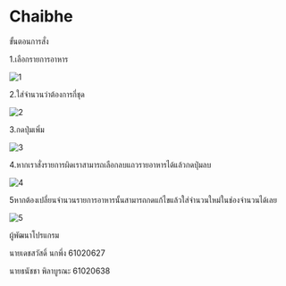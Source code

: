 # Chaibhe
ขั้นตอนการสั่ง

1.เลือกรายการอาหาร

![1](https://user-images.githubusercontent.com/48233958/68531672-72b13980-0347-11ea-94a7-f902653dc724.PNG)

2.ใส่จำนวนว่าต้องการกี่ชุด

![2](https://user-images.githubusercontent.com/48233958/68531675-7e046500-0347-11ea-8b02-507939b2fa3b.PNG)

3.กดปุ่มเพิ่ม

![3](https://user-images.githubusercontent.com/48233958/68531679-83fa4600-0347-11ea-926e-91b4fa4beb39.PNG)

4.หากเราสั่งรายการผิดเราสามารถเลือกลบแถวรายอาหารได้แล้วกดปุ่มลบ

![4](https://user-images.githubusercontent.com/48233958/68531680-878dcd00-0347-11ea-9858-7ec8c3ea3e27.PNG)

5หากต้องเปลี่ยนจำนวนรายการอาหารนั้นสามารถกดแก้ไขแล้วใส่จำนวนใหม่ในช่องจำนวนได้เลย

![5](https://user-images.githubusercontent.com/48233958/68531681-8b215400-0347-11ea-9643-e80cdf916222.PNG)

ผู้พัฒนาโปรแกรม

นายเดชสวัสดิ์ นกพึ่ง 61020627

นายธนัชชา พิลาบูรณะ 61020638
